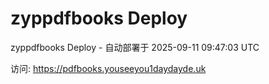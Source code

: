 # zyppdfbooks Deploy

zyppdfbooks Deploy - 自动部署于 2025-09-11 09:47:03 UTC

访问: https://pdfbooks.youseeyou1daydayde.uk
